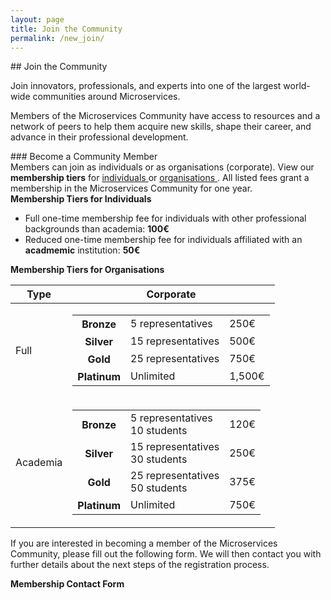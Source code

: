 ```yaml
---
layout: page
title: Join the Community
permalink: /new_join/
---
```


<div class="container">
<div class="row">
<div class="col-xs-12" markdown="1">

<div class="section-title" markdown="1">
## Join the Community
</div>

Join innovators, professionals, and experts into one of the largest world-wide communities around Microservices.

Members of the Microservices Community have access to resources and a network of peers to help them acquire new skills, shape their career, and advance in their professional development.

<div class="section-title" markdown="1">
### Become a Community Member
</div>
Members can join as individuals or as organisations (corporate). View our <strong>membership tiers</strong> for
<a data-toggle="collapse" href="#collapseMembershipTierIndividuals" aria-expanded="false" aria-controls="collapseMembershipTierIndividuals">
    individuals
</a>
or
<a data-toggle="collapse" href="#collapseMembershipTierCorporate" aria-expanded="false" aria-controls="collapseMembershipTierCorporate">
    organisations
</a>
. All listed fees grant a membership in the Microservices Community for one year.

<div class="collapse" id="collapseMembershipTierIndividuals">
  <div class="card card-body">
    <div class="panel panel-info">
        <div class="panel-heading"><strong>Membership Tiers for Individuals</strong></div>
        <div class="panel-body">
            <ul>
                <li>Full one-time membership fee for individuals with other professional backgrounds than academia: <strong>100€</strong></li>
                <li>Reduced one-time membership fee for individuals affiliated with an <strong>acadmemic</strong> institution: <strong>50€</strong></li>
            </ul>
        </div>
    </div>
  </div>
</div>

<div class="collapse" id="collapseMembershipTierCorporate">
  <div class="card card-body">
    <div class="panel panel-info">
        <div class="panel-heading"><strong>Membership Tiers for Organisations</strong></div>
            <div class="panel-body">
    <style>
.table-borderless > tbody > tr > td,
.table-borderless > tbody > tr > th,
.table-borderless > tfoot > tr > td,
.table-borderless > tfoot > tr > th,
.table-borderless > thead > tr > td,
.table-borderless > thead > tr > th {
    border: none;
}
</style>

<table class="table">
  <thead>
    <tr>
      <th scope="col">Type</th>
      <th scope="col">Corporate</th>
    </tr>
  </thead>
  <tbody>
    <tr>
      <td scope="row" >Full</td>
      <td>
        <table class="table table-borderless">
          <tbody>
            <tr>
              <th>Bronze</th>
              <td>5 representatives</td>
              <td>250€</td>
            </tr>
            <tr>
              <th>Silver</th>
              <td>15 representatives</td>
              <td>500€</td>
            </tr>
            <tr>
              <th>Gold</th>
              <td>25 representatives</td>
              <td>750€</td>
            </tr>
            <tr>
              <th>Platinum</th>
              <td>Unlimited</td>
              <td>1,500€</td>
            </tr>
          </tbody>
        </table>
    </td>
    </tr>
    <tr>
      <td scope="row" >Academia</td>
      <td>
        <table class="table table-borderless">
          <tbody>
            <tr>
              <th>Bronze</th>
              <td>5 representatives<br/>10 students</td>
              <td>120€</td>
            </tr>
            <tr>
              <th>Silver</th>
              <td>15 representatives<br/>30 students</td>
              <td>250€</td>
            </tr>
            <tr>
              <th>Gold</th>
              <td>25 representatives<br/>50 students</td>
              <td>375€</td>
            </tr>
            <tr>
              <th>Platinum</th>
              <td>Unlimited</td>
              <td>750€</td>
            </tr>
          </tbody>
        </table>
    </td>
    </tr>
  </tbody>
</table>
  </div>
  </div>
  </div>
</div>

If you are interested in becoming a member of the Microservices Community, please fill out the following form.
We will then contact you with further details about the next steps of the registration process.

<div class="panel panel-info">
        <div class="panel-heading"><strong>Membership Contact Form</strong></div>
            <div class="panel-body">
<div id="join-form">
    <style>
        button, .button, input[type="text"], input[type="email"], input[type="search"], input[type="submit"], textarea {
            padding: .6rem 1.2rem;
            margin-bottom: .6rem;
            transition: color .1s, background-color .1s, border .1s;
            line-height: inherit;
            border: none;
            box-shadow: none;
            border-radius: 0;
            -webkit-appearance: none;
        }

        input[type="text"], input[type="email"], input[type="search"], textarea {
            width: 100%;
            border: 1px solid #b3b3b3;
        }

        input[type="submit"], button, .button {
            cursor: pointer;
            display: inline-block;
            background: #05bf85;
            position: relative;
            transition: box-shadow .1s;
            will-change: box-shadow;
            box-shadow: inset 0 0 0 2rem transparent;
        }

        /*label {
            font-weight: normal !important;
        }*/
    </style>
  <form action="https://formspree.io/join@microservices.community" method="POST">
    <input type="text" name="name" placeholder="Your name" required>
    <input type="email" name="_replyto" placeholder="Your e-mail" required>
    I am interested in joining the Microservices Community as an
    <ul style="list-style-type:none;padding-left:10px;margin-bottom:0px;">
    <li>
        <input type="radio" id="individual-non-academic" name="membership-type"
            value="individual-non-academic" checked>
        <label for="individual-non-academic">Individual (non-academic)</label>
    </li>
    <li>
        <input type="radio" id="individual-academic" name="membership-type"
            value="individual-academic">
        <label for="individual-academic">Individual (academic)</label>
    </li>
    <li>
        <input type="radio" id="corporate-non-academic" name="membership-type"
            value="corporate-non-academic">
        <label for="corporate-non-academic">Organisation (non-academic)</label>
    </li>
    <li>
        <input type="radio" id="corporate-academic" name="membership-type"
            value="corporate-academic">
        <label for="corporate-academic">Organisation (academic)</label>
    </li>
    </ul>
    <input type="checkbox" id="gdpr-consent" name="gdpr-consent"
        value="gdpr-consent" required>
        <label for="gdpr-consent">
            I consent to the <a href="/gdpr_join" target="_blank">GDPR statement</a>
            of the Microservices Community regarding membership requests
            <strong><font color="red">*</font></strong></label>
    <br>
    <input type="submit" value="Send">
  </form>
</div>
</div>
</div>

<div class="section-title" markdown="1">
### Mailing List
</div>
Discussions within the Microservices Community happen through our [mailing list](https://groups.google.com/forum/#!forum/microservices-community).
Everybody is welcome to join, by requesting an invitation at:

<div class="text-center" style="font-size:18px;margin-bottom:25px;margin-top:25px;">
<a href="https://groups.google.com/forum/#!forum/microservices-community">https://groups.google.com/forum/#!forum/microservices-community</a></div>